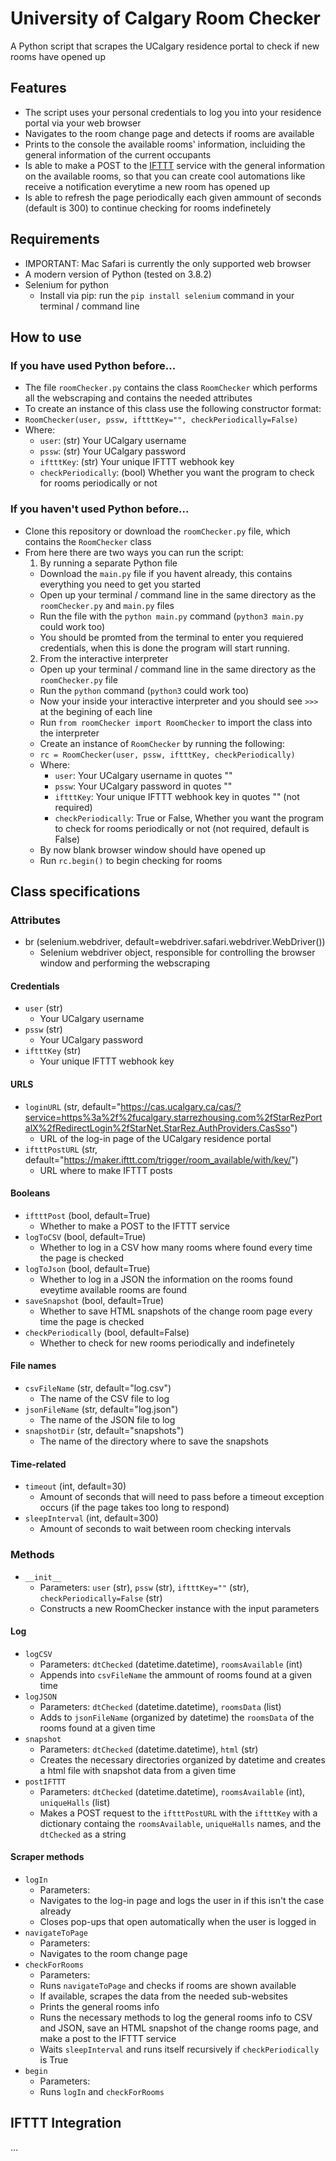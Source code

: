 # University of Calgary Room Checker

A Python script that scrapes the UCalgary residence portal to check if new rooms have opened up

## Features
* The script uses your personal credentials to log you into your residence portal via your web browser
* Navigates to the room change page and detects if rooms are available
* Prints to the console the available rooms' information, incluiding the general information of the current occupants
* Is able to make a POST to the [IFTTT](https://ifttt.com/home) service with the general information on the available rooms, so that you can create cool automations like receive a notification everytime a new room has opened up
* Is able to refresh the page periodically each given ammount of seconds (default is 300) to continue checking for rooms indefinetely

## Requirements
* IMPORTANT: Mac Safari is currently the only supported web browser
* A modern version of Python (tested on 3.8.2)
* Selenium for python
  * Install via pip: run the `pip install selenium` command in your terminal / command line

## How to use
### If you have used Python before...
* The file `roomChecker.py` contains the class `RoomChecker` which performs all the webscraping and contains the needed attributes
* To create an instance of this class use the following constructor format:
* `RoomChecker(user, pssw, iftttKey="", checkPeriodically=False)`
* Where:
  * `user`: (str) Your UCalgary username
  * `pssw`: (str) Your UCalgary password
  * `iftttKey`: (str) Your unique IFTTT webhook key
  * `checkPeriodically`: (bool) Whether you want the program to check for rooms periodically or not

### If you haven't used Python before...
* Clone this repository or download the `roomChecker.py` file, which contains the `RoomChecker` class
* From here there are two ways you can run the script:
  1. By running a separate Python file
    * Download the `main.py` file if you havent already, this contains everything you need to get you started
    * Open up your terminal / command line in the same directory as the `roomChecker.py` and `main.py` files
    * Run the file with the `python main.py` command (`python3 main.py` could work too)
    * You should be promted from the terminal to enter you requiered credentials, when this is done the program will start running.
  2. From the interactive interpreter
    * Open up your terminal / command line in the same directory as the `roomChecker.py` file
    * Run the `python` command (`python3` could work too)
    * Now your inside your interactive interpreter and you should see `>>>` at the begining of each line
    * Run `from roomChecker import RoomChecker` to import the class into the interpreter
    * Create an instance of `RoomChecker` by running the following:
    * `rc = RoomChecker(user, pssw, iftttKey, checkPeriodically)`
    * Where:
      * `user`: Your UCalgary username in quotes ""
      * `pssw`: Your UCalgary password in quotes ""
      * `iftttKey`: Your unique IFTTT webhook key in quotes "" (not required)
      * `checkPeriodically`: True or False, Whether you want the program to check for rooms periodically or not (not required, default is False)
    * By now blank browser window should have opened up
    * Run `rc.begin()` to begin checking for rooms

## Class specifications

### Attributes

* br (selenium.webdriver, default=webdriver.safari.webdriver.WebDriver())
  * Selenium webdriver object, responsible for controlling the browser window and performing the webscraping

#### Credentials

* `user` (str)
  * Your UCalgary username
* `pssw` (str)
  * Your UCalgary password
* `iftttKey` (str)
  * Your unique IFTTT webhook key

#### URLS

* `loginURL` (str, default="https://cas.ucalgary.ca/cas/?service=https%3a%2f%2fucalgary.starrezhousing.com%2fStarRezPortalX%2fRedirectLogin%2fStarNet.StarRez.AuthProviders.CasSso")
  * URL of the log-in page of the UCalgary residence portal
* `iftttPostURL` (str, default="https://maker.ifttt.com/trigger/room_available/with/key/")
  * URL where to make IFTTT posts

#### Booleans

* `iftttPost` (bool, default=True)
  * Whether to make a POST to the IFTTT service
* `logToCSV` (bool, default=True)
  * Whether to log in a CSV how many rooms where found every time the page is checked
* `logToJson` (bool, default=True)
  * Whether to log in a JSON the information on the rooms found eveytime available rooms are found
* `saveSnapshot` (bool, default=True)
  * Whether to save HTML snapshots of the change room page every time the page is checked
* `checkPeriodically` (bool, default=False)
  * Whether to check for new rooms periodically and indefinetely

#### File names

* `csvFileName` (str, default="log.csv")
  * The name of the CSV file to log
* `jsonFileName` (str, default="log.json")
  * The name of the JSON file to log
* `snapshotDir` (str, default="snapshots")
  * The name of the directory where to save the snapshots

#### Time-related

* `timeout` (int, default=30)
  * Amount of seconds that will need to pass before a timeout exception occurs (if the page takes too long to respond)
* `sleepInterval` (int, default=300)
  * Amount of seconds to wait between room checking intervals

### Methods

* `__init__`
  * Parameters: `user` (str), `pssw` (str), `iftttKey=""` (str), `checkPeriodically=False` (str)
  * Constructs a new RoomChecker instance with the input parameters

#### Log

* `logCSV`
  * Parameters: `dtChecked` (datetime.datetime), `roomsAvailable` (int)
  * Appends into `csvFileName` the ammount of rooms found at a given time
* `logJSON`
  * Parameters: `dtChecked` (datetime.datetime), `roomsData` (list)
  * Adds to `jsonFileName` (organized by datetime) the `roomsData` of the rooms found at a given time
* `snapshot`
  * Parameters: `dtChecked` (datetime.datetime), `html` (str)
  * Creates the necessary directories organized by datetime and creates a html file with snapshot data from a given time
* `postIFTTT`
  * Parameters: `dtChecked` (datetime.datetime), `roomsAvailable` (int), `uniqueHalls` (list)
  * Makes a POST request to the `iftttPostURL` with the `iftttKey` with a dictionary containg the `roomsAvailable`, `uniqueHalls` names, and the `dtChecked` as a string

#### Scraper methods

* `logIn`
  * Parameters: 
  * Navigates to the log-in page and logs the user in if this isn't the case already
  * Closes pop-ups that open automatically when the user is logged in
* `navigateToPage`
  * Parameters:
  * Navigates to the room change page
* `checkForRooms`
  * Parameters:
  * Runs `navigateToPage` and checks if rooms are shown available
  * If available, scrapes the data from the needed sub-websites
  * Prints the general rooms info
  * Runs the necessary methods to log the general rooms info to CSV and JSON, save an HTML snapshot of the change rooms page, and make a post to the IFTTT service
  * Waits `sleepInterval` and runs itself recursively if `checkPeriodically` is True
* `begin`
  * Parameters:
  * Runs `logIn` and `checkForRooms`

## IFTTT Integration
...